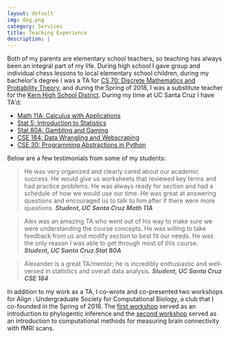 ```yaml
---
layout: default
img: dog.png
category: Services
title: Teaching Experience
description: |
---
```


Both of my parents are elementary school teachers, so teaching has always been an integral part of my life.  During high school I gave group and individual chess lessons to local elementary school children,  during my bachelor's degree I was a TA for [CS 70: Discrete Mathematics and Probability Theory](https://inst.eecs.berkeley.edu/~cs70/su16/), and during the Spring of 2018, I was a substitute teacher for the [Kern High School District](https://www.kernhigh.org/).  During my time at UC Santa Cruz I have TA'd:

* [Math 11A: Calculus with Applications](https://catalog.ucsc.edu/en/Current/General-Catalog/Courses/MATH-Mathematics/Lower-Division/MATH-11A)
* [Stat 5:  Introduction to Statistics](https://courses.soe.ucsc.edu/courses/stat5)
* [Stat 80A: Gambling and Gaming](https://catalog.ucsc.edu/en/Current/General-Catalog/Courses/STAT-Statistics/Lower-Division/STAT-80A)
* [CSE 184: Data Wrangling and Webscraping](https://courses.soe.ucsc.edu/courses/cse184)
* [CSE 30: Programming Abstractions in Python](https://courses.soe.ucsc.edu/courses/cse30)

Below are a few testimonials from some of my students:

> He was very organized and clearly cared about our academic success. He would give us worksheets that reviewed key terms and had practice problems. He was always ready for section and had a schedule of how we would use our time. He was great at answering questions and encouraged us to talk to him after if there were more questions. <cite> **Student, UC Santa Cruz Math 11A** </cite>
> Alex was an amazing TA who went out of his way to make sure we wereunderstanding the course concepts. He was willing to take feedback from us and modify section to best fit our needs. He was the only reason I was able to get through most of this course. <cite> **Student, UC Santa Cruz Stat 80A** </cite>

> Alexander is a great TA/mentor; he is incredibly enthusiastic and well-versed in statistics and overall data analysis. <cite> **Student, UC Santa Cruz CSE 184** </cite>

In addition to my work as a TA, I co-wrote and co-presented two workshops for Align : Undergraduate Society for Computational Biology, a club that I co-founded in the Spring of 2016.  The [first workshop](https://github.com/apearson1995/Align-Workshop) served as an introduction to phylogentic inference and the [second workshop](https://github.com/guyhwilson/brainz) served as an introduction to computational methods for measuring brain connectivity with fMRI scans.



